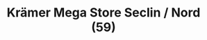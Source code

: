 ---
title: "Krämer Mega Store Seclin / Nord (59)"
url: /seclin/kramer-mega-store-seclin-nord-59/
shop: sports
---